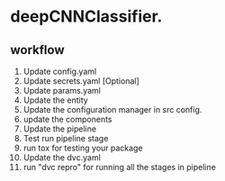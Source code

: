 # deepCNNClassifier.

## workflow

1. Update config.yaml
2. Update secrets.yaml [Optional]
3. Update params.yaml
4. Update the entity
5. Update the configuration manager in src config.
6. update the components 
7. Update the pipeline
8. Test run pipeline stage
9. run tox for testing your package
10. Update the dvc.yaml
11. run "dvc repro" for running all the stages in pipeline